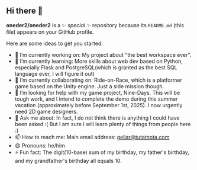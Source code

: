 ## Hi there 👋

**oneder2/oneder2** is a ✨ _special_ ✨ repository because its `README.md` (this file) appears on your GitHub profile.

Here are some ideas to get you started:

- 🔭 I’m currently working on: My project about "the best workspace ever".
- 🌱 I’m currently learning: More skills about web dev based on Python, especially Flask and PostgreSQL(which is granted as the best SQL language ever, I will figure it out)
- 👯 I’m currently collaborating on: Ride-on-Race, which is a platformer game based on the Unity engine. Just a side mission though.
- 🤔 I’m looking for help with my game project, Nine-Days. This will be tough work, and I intend to complete the demo during this summer vacation (approximately before September 1st, 2025). I now urgently need 2D game designers.
- 💬 Ask me about: In fact, I do not think there is anything I could have been asked :( But I am sure I will learn plenty of things from people here :)
- 📫 How to reach me: Main email address: gellar@tutatnota.com
- 😄 Pronouns: he/him
- ⚡ Fun fact: The digit(10-base) sum of my birthday, my father's birthday, and my grandfather's birthday all equals 10.

